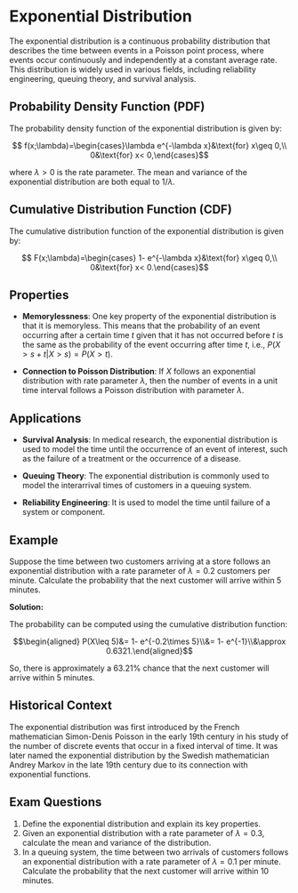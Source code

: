 # Exponential Distribution

The exponential distribution is a continuous probability distribution that describes the time between events in a Poisson point process, where events occur continuously and independently at a constant average rate. This distribution is widely used in various fields, including reliability engineering, queuing theory, and survival analysis.

## Probability Density Function (PDF)

The probability density function of the exponential distribution is given by:

$$
f(x;\lambda)=\begin{cases}\lambda e^{-\lambda x}&\text{for} x\geq 0,\\ 0&\text{for} x< 0,\end{cases}$$

where $\lambda> 0$ is the rate parameter. The mean and variance of the exponential distribution are both equal to $1/\lambda$.

## Cumulative Distribution Function (CDF)

The cumulative distribution function of the exponential distribution is given by:

$$
F(x;\lambda)=\begin{cases} 1- e^{-\lambda x}&\text{for} x\geq 0,\\ 0&\text{for} x< 0.\end{cases}$$

## Properties

- **Memorylessness**: One key property of the exponential distribution is that it is memoryless. This means that the probability of an event occurring after a certain time $t$ given that it has not occurred before $t$ is the same as the probability of the event occurring after time $t$, i.e., $P(X> s+t| X> s)= P(X> t)$.

- **Connection to Poisson Distribution**: If $X$ follows an exponential distribution with rate parameter $\lambda$, then the number of events in a unit time interval follows a Poisson distribution with parameter $\lambda$.

## Applications

- **Survival Analysis**: In medical research, the exponential distribution is used to model the time until the occurrence of an event of interest, such as the failure of a treatment or the occurrence of a disease.

- **Queuing Theory**: The exponential distribution is commonly used to model the interarrival times of customers in a queuing system.

- **Reliability Engineering**: It is used to model the time until failure of a system or component.

## Example

Suppose the time between two customers arriving at a store follows an exponential distribution with a rate parameter of $\lambda= 0.2$ customers per minute. Calculate the probability that the next customer will arrive within 5 minutes.

**Solution:**

The probability can be computed using the cumulative distribution function:

$$\begin{aligned}
P(X\leq 5)&= 1- e^{-0.2\times 5}\\&= 1- e^{-1}\\&\approx 0.6321.\end{aligned}$$

So, there is approximately a 63.21% chance that the next customer will arrive within 5 minutes.

## Historical Context

The exponential distribution was first introduced by the French mathematician Simon-Denis Poisson in the early 19th century in his study of the number of discrete events that occur in a fixed interval of time. It was later named the exponential distribution by the Swedish mathematician Andrey Markov in the late 19th century due to its connection with exponential functions.

## Exam Questions

1. Define the exponential distribution and explain its key properties.
2. Given an exponential distribution with a rate parameter of $\lambda= 0.3$, calculate the mean and variance of the distribution.
3. In a queuing system, the time between two arrivals of customers follows an exponential distribution with a rate parameter of $\lambda= 0.1$ per minute. Calculate the probability that the next customer will arrive within 10 minutes.